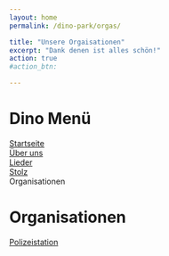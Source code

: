 ```yaml
---
layout: home
permalink: /dino-park/orgas/

title: "Unsere Orgaisationen"
excerpt: "Dank denen ist alles schön!"
action: true
#action_btn:

---
```


# Dino Menü
[Startseite](/dino-park)\
[Über uns](/welcome)\
[Lieder](/dino-park/songs)\
[Stolz](https://viktor-chiarcos.github.io/dino-park/stolz)\
Organisationen

# Organisationen
[Polizeistation](police/)

